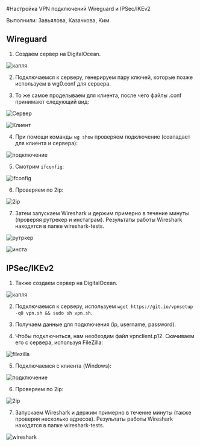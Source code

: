 #Настройка VPN подключений Wireguard и IPSec/IKEv2

Выполнили: Завьялова, Казачкова, Ким.

## Wireguard

1. Создаем сервер на DigitalOcean.

![капля](https://user-images.githubusercontent.com/63861460/160569021-f0dba480-9af1-4645-8862-b4f9286701d2.png)

2. Подключаемся к серверу, генерируем пару ключей, которые позже используем в wg0.conf для сервера. 

3. То же самое проделываем для клиента, после чего файлы .conf принимают следующий вид:

![Сервер](https://user-images.githubusercontent.com/63861460/160569915-55ec6d38-95d5-4921-b2f0-3ef01138218c.jpg)

![Клиент](https://user-images.githubusercontent.com/63861460/160569938-a323de8c-0517-475b-a5ae-6731d7d69d67.jpg)

4. При помощи команды `wg show` проверяем подключение (совпадает для клиента и сервера):

![подключение](https://user-images.githubusercontent.com/63861460/160570976-5ff49216-d56d-4c75-bb7e-7439c18965c9.jpg)

5. Смотрим `ifconfig`:

![ifconfig](https://user-images.githubusercontent.com/63861460/160571743-7f5c2a94-c567-45f0-9e48-10c6819b7532.jpg)

6. Проверяем по 2ip:

![2ip](https://user-images.githubusercontent.com/63861460/160572064-0d2086b6-1bff-4365-a937-494a3953f186.jpg)

7. Затем запускаем Wireshark и держим примерно в течение минуты (проверяя рутрекер и инстаграм). 
Результаты работы Wireshark находятся в папке wireshark-tests.

![рутркер](https://user-images.githubusercontent.com/63861460/160572853-47133e7e-64b5-4931-8293-c86a36df0cb0.jpg)

![инста](https://user-images.githubusercontent.com/63861460/160572884-5a1652f6-c53d-4603-b444-f5b87a1008a6.jpg)

## IPSec/IKEv2

1. Также создаем сервер на DigitalOcean.

![капля](https://user-images.githubusercontent.com/63861460/160576702-68860b04-652a-4f5f-9534-ba688364caf8.png)

2. Подключаемся к серверу, используем `wget https://git.io/vpnsetup -qO vpn.sh && sudo sh vpn.sh`.

3. Получаем данные для подключения (ip, username, password).

4. Чтобы подключиться, нам необходим файл vpnclient.p12. Скачиваем его с сервера, используя FileZilla:

![filezilla](https://user-images.githubusercontent.com/63861460/160578471-af6c2cfd-a450-4d2e-b04d-3590bfdc490f.png)

5. Подключаемся с клиента (Windows):

![подключение](https://user-images.githubusercontent.com/63861460/160577719-bbb57b52-2ad1-4eb7-9468-ea1c0ed48cf6.png)

6. Проверяем по 2ip:

![2ip](https://user-images.githubusercontent.com/63861460/160577896-1f5bcf03-780f-49e9-b943-555bd2f4c579.png)

7. Запускаем Wireshark и держим примерно в течение минуты (также проверяя несколько адресов). 
Результаты работы Wireshark находятся в папке wireshark-tests.

![wireshark](https://user-images.githubusercontent.com/63861460/160579102-149d3d26-6f93-4963-a9ea-5482b54134bf.png)


